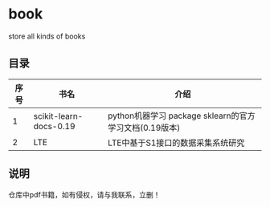 # book
store all kinds of books 

目录
-----------
| 序号 | 书名 | 介绍 |
| --------- | --------- | --------- |
| 1 | scikit-learn-docs-0.19 | python机器学习 package sklearn的官方学习文档(0.19版本) |
| 2 | LTE | LTE中基于S1接口的数据采集系统研究 |

说明
------------
仓库中pdf书籍，如有侵权，请与我联系，立删！